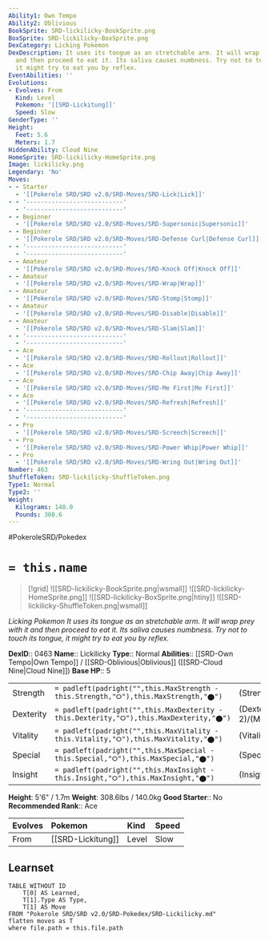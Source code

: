 ```yaml
---
Ability1: Own Tempo
Ability2: Oblivious
BookSprite: SRD-lickilicky-BookSprite.png
BoxSprite: SRD-lickilicky-BoxSprite.png
DexCategory: Licking Pokemon
DexDescription: It uses its tongue as an stretchable arm. It will wrap prey with it
  and then proceed to eat it. Its saliva causes numbness. Try not to touch its tongue,
  it might try to eat you by reflex.
EventAbilities: ''
Evolutions:
- Evolves: From
  Kind: Level
  Pokemon: '[[SRD-Lickitung]]'
  Speed: Slow
GenderType: ''
Height:
  Feet: 5.6
  Meters: 1.7
HiddenAbility: Cloud Nine
HomeSprite: SRD-lickilicky-HomeSprite.png
Image: lickilicky.png
Legendary: 'No'
Moves:
- - Starter
  - '[[Pokerole SRD/SRD v2.0/SRD-Moves/SRD-Lick|Lick]]'
- - '---------------------------'
  - '---------------------------'
- - Beginner
  - '[[Pokerole SRD/SRD v2.0/SRD-Moves/SRD-Supersonic|Supersonic]]'
- - Beginner
  - '[[Pokerole SRD/SRD v2.0/SRD-Moves/SRD-Defense Curl|Defense Curl]]'
- - '---------------------------'
  - '---------------------------'
- - Amateur
  - '[[Pokerole SRD/SRD v2.0/SRD-Moves/SRD-Knock Off|Knock Off]]'
- - Amateur
  - '[[Pokerole SRD/SRD v2.0/SRD-Moves/SRD-Wrap|Wrap]]'
- - Amateur
  - '[[Pokerole SRD/SRD v2.0/SRD-Moves/SRD-Stomp|Stomp]]'
- - Amateur
  - '[[Pokerole SRD/SRD v2.0/SRD-Moves/SRD-Disable|Disable]]'
- - Amateur
  - '[[Pokerole SRD/SRD v2.0/SRD-Moves/SRD-Slam|Slam]]'
- - '---------------------------'
  - '---------------------------'
- - Ace
  - '[[Pokerole SRD/SRD v2.0/SRD-Moves/SRD-Rollout|Rollout]]'
- - Ace
  - '[[Pokerole SRD/SRD v2.0/SRD-Moves/SRD-Chip Away|Chip Away]]'
- - Ace
  - '[[Pokerole SRD/SRD v2.0/SRD-Moves/SRD-Me First|Me First]]'
- - Ace
  - '[[Pokerole SRD/SRD v2.0/SRD-Moves/SRD-Refresh|Refresh]]'
- - '---------------------------'
  - '---------------------------'
- - Pro
  - '[[Pokerole SRD/SRD v2.0/SRD-Moves/SRD-Screech|Screech]]'
- - Pro
  - '[[Pokerole SRD/SRD v2.0/SRD-Moves/SRD-Power Whip|Power Whip]]'
- - Pro
  - '[[Pokerole SRD/SRD v2.0/SRD-Moves/SRD-Wring Out|Wring Out]]'
Number: 463
ShuffleToken: SRD-lickilicky-ShuffleToken.png
Type1: Normal
Type2: ''
Weight:
  Kilograms: 140.0
  Pounds: 308.6
---
```


#PokeroleSRD/Pokedex

# `= this.name`

> [!grid]
> ![[SRD-lickilicky-BookSprite.png|wsmall]]
> ![[SRD-lickilicky-HomeSprite.png]]
> ![[SRD-lickilicky-BoxSprite.png|htiny]]
> ![[SRD-lickilicky-ShuffleToken.png|wsmall]]


*Licking Pokemon*
*It uses its tongue as an stretchable arm. It will wrap prey with it and then proceed to eat it. Its saliva causes numbness. Try not to touch its tongue, it might try to eat you by reflex.*

**DexID**:: 0463
**Name**:: Lickilicky
**Type**:: Normal
**Abilities**:: [[SRD-Own Tempo|Own Tempo]] / [[SRD-Oblivious|Oblivious]] ([[SRD-Cloud Nine|Cloud Nine]])
**Base HP**:: 5

|           |                                                                                        |                                          |
| --------- | -------------------------------------------------------------------------------------- | ---------------------------------------- |
| Strength  | `= padleft(padright("",this.MaxStrength - this.Strength,"⭘"),this.MaxStrength,"⬤")`    | (Strength::2)/(MaxStrength::5)   |
| Dexterity | `= padleft(padright("",this.MaxDexterity - this.Dexterity,"⭘"),this.MaxDexterity,"⬤")` | (Dexterity:: 2)/(MaxDexterity::4) |
| Vitality  | `= padleft(padright("",this.MaxVitality - this.Vitality,"⭘"),this.MaxVitality,"⬤")`    | (Vitality::3)/(MaxVitality::6)   |
| Special   | `= padleft(padright("",this.MaxSpecial - this.Special,"⭘"),this.MaxSpecial,"⬤")`       | (Special::2)/(MaxSpecial::5)     |
| Insight   | `= padleft(padright("",this.MaxInsight - this.Insight,"⭘"),this.MaxInsight,"⬤")`       | (Insight::3)/(MaxInsight::6)     |

**Height**: 5'6" / 1.7m
**Weight**: 308.6lbs / 140.0kg
**Good Starter**:: No
**Recommended Rank**:: Ace

| Evolves   | Pokemon           | Kind   | Speed   |
|:----------|:------------------|:-------|:--------|
| From      | [[SRD-Lickitung]] | Level  | Slow    |

## Learnset

```dataview
TABLE WITHOUT ID
    T[0] AS Learned,
    T[1].Type AS Type,
    T[1] AS Move
FROM "Pokerole SRD/SRD v2.0/SRD-Pokedex/SRD-Lickilicky.md"
flatten moves as T
where file.path = this.file.path
```
